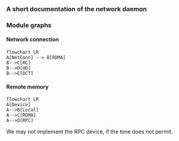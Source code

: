 ### A short documentation of the network daemon

### Module graphs

#### Network connection
```mermaid
flowchart LR
A[NetConn] --> B[RDMA]
B-->C[RC]
B-->D[UD]
B-->E[DCT]
```

#### Remote memory
```mermaid
flowchart LR
A[Device]
A-->B[Local]
A-->C[RDMA]
A-->D[RPC] 
```

We may not implement the RPC device, if the time does not permit. 


